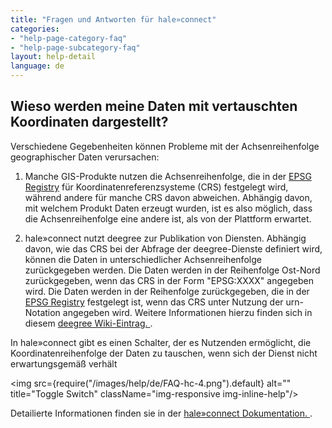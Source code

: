 ```yaml
---
title: "Fragen und Antworten für hale»connect"
categories:
- "help-page-category-faq"
- "help-page-subcategory-faq"
layout: help-detail
language: de
---
```


<h2>Wieso werden meine Daten mit vertauschten Koordinaten dargestellt?</h2>

Verschiedene Gegebenheiten können Probleme mit der Achsenreihenfolge geographischer Daten verursachen:

1) Manche GIS-Produkte nutzen die Achsenreihenfolge, die in der <a target="_blank" href="https://epsg.org/home.html">EPSG Registry</a> für Koordinatenreferenzsysteme (CRS) festgelegt wird, während andere für manche CRS davon abweichen. Abhängig davon, mit welchem Produkt Daten erzeugt wurden, ist es also möglich, dass die Achsenreihenfolge eine andere ist, als von der Plattform erwartet.

2) hale»connect nutzt deegree zur Publikation von Diensten. Abhängig davon, wie das CRS bei der Abfrage der deegree-Dienste definiert wird, können die Daten in unterschiedlicher Achsenreihenfolge zurückgegeben werden. Die Daten werden in der Reihenfolge Ost-Nord zurückgegeben, wenn das CRS in der Form "EPSG:XXXX" angegeben wird. Die Daten werden in der Reihenfolge zurückgegeben, die in der <a target="_blank" href="https://epsg.org/home.html">EPSG Registry</a> festgelegt ist, wenn das CRS unter Nutzung der urn-Notation angegeben wird. Weitere Informationen hierzu finden sich in diesem <a target="_blank" href="https://github.com/deegree/deegree3/wiki/Axis-order-handling">deegree Wiki-Eintrag. </a>.

In hale»connect gibt es einen Schalter, der es Nutzenden ermöglicht, die Koordinatenreihenfolge der Daten zu tauschen, wenn sich der Dienst nicht erwartungsgemäß verhält

<img src={require("/images/help/de/FAQ-hc-4.png").default} alt="" title="Toggle Switch" className="img-responsive img-inline-help"/>

Detailierte Informationen finden sie in der <a href="../../references/data/2018-03-08-reference-data-view-services">hale»connect Dokumentation. </a>.
